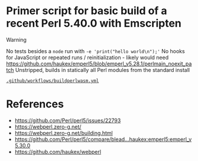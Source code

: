 # Primer script for basic build of a recent Perl 5.40.0 with Emscripten
> [!WARNING]
> No tests besides a `node` run with `-e 'print("hello world\n");'`
> No hooks for JavaScript or repeated runs / reinitialization - likely would need https://github.com/haukex/emperl5/blob/emperl_v5.28.1/perlmain_noexit_patch
> Unstripped, builds in statically all Perl modules from the standard install

[`.github/workflows/buildperlwasm.yml`](.github/workflows/buildperlwasm.yml)

# References
- https://github.com/Perl/perl5/issues/22793
- https://webperl.zero-g.net/
- https://webperl.zero-g.net/building.html
- https://github.com/Perl/perl5/compare/blead...haukex:emperl5:emperl_v5.30.0
- https://github.com/haukex/webperl
